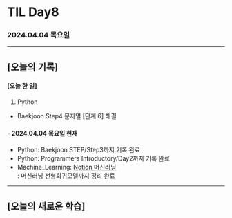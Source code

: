 # TIL Day8
### 2024.04.04 목요일

---

## [오늘의 기록]

#### [오늘 한 일]
1. Python
- Baekjoon Step4 문자열 [단계 6] 해결

#### - 2024.04.04 목요일 현재
- Python: Baekjoon STEP/Step3까지 기록 완료
- Python: Programmers Introductory/Day2까지 기록 완료
- Machine_Learning: [Notion 머신러닝](https://handsome-umbrella-c52.notion.site/a887c58b105a44d287c8f5d045e56f4e?pvs=4)  
: 머신러닝 선형회귀모델까지 정리 완료

---
## [오늘의 새로운 학습]